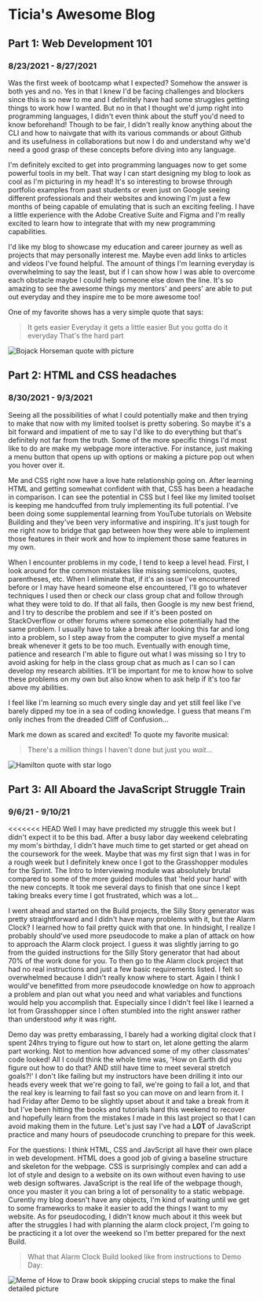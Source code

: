 # Ticia's Awesome Blog
## Part 1: Web Development 101
### 8/23/2021 - 8/27/2021
Was the first week of bootcamp what I expected? Somehow the answer is both yes and no.
Yes in that I knew I'd be facing challenges and blockers since this is so new to me and I definitely have had some struggles getting things to work how I wanted.
But no in that I thought we'd jump right into programming languages, I didn't even think about the stuff you'd need to know beforehand!
Though to be fair, I didn't really know anything about the CLI and how to naivgate that with its various commands or about Github and its usefulness in collaborations but now I do and understand why we'd need a good grasp of these concepts before diving into any language.

I'm definitely excited to get into programming languages now to get some powerful tools in my belt. That way I can start designing my blog to look as cool as I'm picturing in my head! It's so interesting to browse through portfolio examples from past students or even just on Google seeing different professionals and their websites and knowing I'm just a few months of being capable of emulating that is such an exciting feeling. I have a little experience with the Adobe Creative Suite and Figma and I'm really excited to learn how to integrate that with my new programming capabilities.

I'd like my blog to showcase my education and career journey as well as projects that may personally interest me. Maybe even add links to articles and videos I've found helpful. The amount of things I'm learning everyday is overwhelming to say the least, but if I can show how I was able to overcome each obstacle maybe I could help someone else down the line. It's so amazing to see the awesome things my mentors' and peers' are able to put out everyday and they inspire me to be more awesome too!

One of my favorite shows has a very simple quote that says:
> It gets easier
> Everyday it gets a little easier
> But you gotta do it everyday
> That's the hard part

![Bojack Horseman quote with picture](img/Bojack.jpg)

## Part 2: HTML and CSS headaches
### 8/30/2021 - 9/3/2021
Seeing all the possibilities of what I could potentially make and then trying to make that now with my limited toolset is pretty sobering. So maybe it's a bit forward and impatient of me to say I'd like to do everything but that's definitely not far from the truth. Some of the more specific things I'd most like to do are make my webpage more interactive. For instance, just making a menu button that opens up with options or making a picture pop out when you hover over it.

Me and CSS right now have a love hate relationship going on. After learning HTML and getting somewhat confident with that, CSS has been a headache in comparison. I can see the potential in CSS but I feel like my limited toolset is keeping me handcuffed from truly implementing its full potential. I've been doing some supplemental learning from YouTube tutorials on Website Building and they've been very informative and inspiring. It's just tough for me right now to bridge that gap between how they were able to implement those features in  their work and how to implement those same features in my own.

When I encounter problems in my code, I tend to keep a level head. First, I look around for the common mistakes like missing semicolons, quotes, parentheses, etc. When I eliminate that, if it's an issue I've encountered before or I may have heard someone else encountered, I'll go to whatever techniques I used then or check our class group chat and follow through what they were told to do. If that all fails, then Google is my new best friend, and I try to describe the problem and see if it's been posted on StackOverflow or other forums where someone else potentially had the same problem. I usually have to take a break after looking this far and long into a problem, so I step away from the computer to give myself a mental break whenever it gets to be too much. Eventually with enough time, patience and research I'm able to figure out what I was missing so I try to avoid asking for help in the class group chat as much as I can so I can develop my research abilities. It'll be important for me to know how to solve these problems on my own but also know when to ask help if it's too far above my abilities.

I feel like I'm learning so much every single day and yet still feel like I've barely dipped my toe in a sea of coding knowledge. I guess that means I'm only inches from the dreaded Cliff of Confusion... 

Mark me down as scared and excited! To quote my favorite musical:
> There's a million things I haven't done but just you *wait*...

![Hamilton quote with star logo](img/Hamilton.jpg)

## Part 3: All Aboard the JavaScript Struggle Train
### 9/6/21 - 9/10/21
<<<<<<< HEAD
Well I may have predicted my struggle this week but I didn't expect it to be this bad. After a busy labor day weekend celebrating my mom's birthday, I didn't have much time to get started or get ahead on the coursework for the week. Maybe that was my first sign that I was in for a rough week but I definitely knew once I got to the Grasshopper modules for the Sprint. The Intro to Interviewing module was absolutely brutal compared to some of the more guided modules that 'held your hand' with the new concepts. It took me several days to finish that one since I kept taking breaks every time I got frustrated, which was a lot... 

I went ahead and started on the Build projects, the Silly Story generator was pretty straightforward and I didn't have many problems with it, but the Alarm Clock? I learned how to fail pretty quick with that one. In hindsight, I realize I probably should've used more pseudocode to make a plan of attack on how to approach the Alarm clock project. I guess it was slightly jarring to go from the guided instructions for the Silly Story generator that had about 70% of the work done for you. To then go to the Alarm clock project that had no real instructions and just a few basic requirements listed. I felt so overwhelmed because I didn't really know where to start. Again I think I would've benefitted from more pseudocode knowledge on how to approach a problem and plan out what you need and what variables and functions would help you accomplish that. Especially since I didn't feel like I learned a lot from Grasshopper since I often stumbled into the right answer rather than understood *why* it was right. 

Demo day was pretty embarassing, I barely had a working digital clock that I spent 24hrs trying to figure out how to start on, let alone getting the alarm part working. Not to mention how advanced some of my other classmates' code looked! All I could think the whole time was, 'How on Earth did you figure out how to do that? AND still have time to meet several stretch goals?!' I don't like failing but my instructors have been drilling it into our heads every week that we're going to fail, we're going to fail a lot, and that the real key is learning to fail fast so you can move on and learn from it. I had Friday after Demo to be slightly upset about it and take a break from it but I've been hitting the books and tutorials hard this weekend to recover and hopefully learn from the mistakes I made in this last project so that I can avoid making them in the future. Let's just say I've had a **LOT** of JavaScript practice and many hours of pseudocode crunching to prepare for this week.

For the questions: I think HTML, CSS and JavScript all have their own place in web development. HTML does a good job of giving a baseline structure and skeleton for the webpage. CSS is surprisingly complex and can add a lot of style and design to a website on its own without even having to use web design softwares. JavaScript is the real life of the webpage though, once you master it you can bring a lot of personality to a static webpage. Curently my blog doesn't have any objects, I'm kind of waiting until we get to some frameworks to make it easier to add the things I want to my website. As for pseudocoding, I didn't know much about it this week but after the struggles I had with planning the alarm clock project, I'm going to be practicing it a lot over the weekend so I'm better prepared for the next Build.

> What that Alarm Clock Build looked like from instructions to Demo Day:

![Meme of How to Draw book skipping crucial steps to make the final detailed picture](img/howtodrawmeme2.png)
